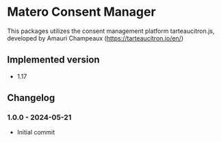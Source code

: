 # Matero Consent Manager

This packages utilizes the consent management platform tarteaucitron.js, developed by Amauri Champeaux (https://tarteaucitron.io/en/)

## Implemented version
* 1.17

## Changelog

### 1.0.0 - 2024-05-21
* Initial commit